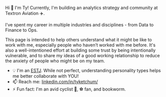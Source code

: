 Hi 👋 I'm Ty! Currently, I'm building an analytics strategy and community at Textron Aviation ✈️.

I've spent my career in multiple industries and disciplines - from Data to Finance to Ops.

This page is intended to help others understand what it might be like to work with me, especially people who haven’t worked with me before. It's also a well-intentioned effort at building some trust by being intentionally vulnerable, and to share my ideas of a good working relationship to reduce the anxiety of people who might be on my team.

* 💡 I'm an [ESTJ](https://www.16personalities.com/estj-personality). While not perfect, understanding personality types helps me better collaborate with YOU!
* 📫 Reach me: [linkedin.com/in/tyketchum/](https://www.linkedin.com/in/tyketchum/)
* ⚡ Fun fact: I'm an avid cyclist 🚴, ⚽ fan, and bookworm.

<!--
**tyketch/tyketch** is a ✨ _special_ ✨ repository because its `README.md` (this file) appears on your GitHub profile.

Here are some ideas to get you started:

- 🔭 I’m currently working on ...
- 🌱 I’m currently learning ...
- 👯 I’m looking to collaborate on ...
- 🤔 I’m looking for help with ...
- 💬 Ask me about ...
- 📫 How to reach me: ...
- 😄 Pronouns: ...
- ⚡ Fun fact: ...
-->
